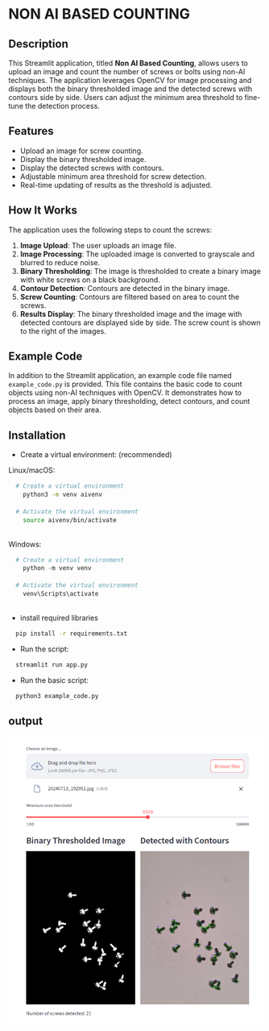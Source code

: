 # NON AI BASED COUNTING
## Description

This Streamlit application, titled **Non AI Based Counting**, allows users to upload an image and count the number of screws or bolts using non-AI techniques. The application leverages OpenCV for image processing and displays both the binary thresholded image and the detected screws with contours side by side. Users can adjust the minimum area threshold to fine-tune the detection process.

## Features

- Upload an image for screw counting.
- Display the binary thresholded image.
- Display the detected screws with contours.
- Adjustable minimum area threshold for screw detection.
- Real-time updating of results as the threshold is adjusted.

## How It Works

The application uses the following steps to count the screws:

1. **Image Upload**: The user uploads an image file.
2. **Image Processing**: The uploaded image is converted to grayscale and blurred to reduce noise.
3. **Binary Thresholding**: The image is thresholded to create a binary image with white screws on a black background.
4. **Contour Detection**: Contours are detected in the binary image.
5. **Screw Counting**: Contours are filtered based on area to count the screws.
6. **Results Display**: The binary thresholded image and the image with detected contours are displayed side by side. The screw count is shown to the right of the images.

## Example Code

In addition to the Streamlit application, an example code file named `example_code.py` is provided. This file contains the basic code to count objects using non-AI techniques with OpenCV. It demonstrates how to process an image, apply binary thresholding, detect contours, and count objects based on their area.

## Installation

- Create a virtual environment: (recommended)

Linux/macOS:

```bash
  # Create a virtual environment
    python3 -m venv aivenv

  # Activate the virtual environment
    source aivenv/bin/activate
  
```

 Windows:

```powershell
  # Create a virtual environment
    python -m venv venv

  # Activate the virtual environment
    venv\Scripts\activate
  
```

- install required libraries

```bash
  pip install -r requirements.txt
```

- Run the script:

```bash
  streamlit run app.py
```

- Run the basic script:

```bash
  python3 example_code.py
```

## output


![Output Example](https://github.com/Anandukc/CountingChallenge/blob/main/Anandu_KC/Non_AI/Screenshot_nonAI.png)






